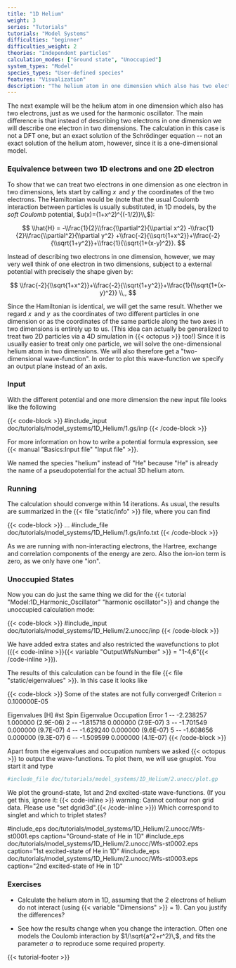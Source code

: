 ```yaml
---
title: "1D Helium"
weight: 3
series: "Tutorials"
tutorials: "Model Systems"
difficulties: "beginner"
difficulties_weight: 2
theories: "Independent particles"
calculation_modes: ["Ground state", "Unoccupied"]
system_types: "Model"
species_types: "User-defined species"
features: "Visualization"
description: "The helium atom in one dimension which also has two electrons."
---
```



The next example will be the helium atom in one dimension which also has two electrons, just as we used for the harmonic oscillator. The main difference is that instead of describing two electrons in one dimension we will describe one electron in two dimensions. The calculation in this case is not a DFT one, but an exact solution of the Schrödinger equation -- not an exact solution of the helium atom, however, since it is a one-dimensional model.

### Equivalence between two 1D electrons and one 2D electron

To show that we can treat two electrons in one dimension as one electron in two dimensions, lets start by calling $x\,$ and $y\,$ the coordinates of the two electrons. The Hamiltonian would be (note that the usual Coulomb interaction between particles is usually substituted, in 1D models, by the *soft Coulomb* potential, 
$u(x)=(1+x^2)^{(-1/2)}\\,$):

$$
  \\hat{H} = -\\frac{1}{2}\\frac{\\partial^2}{\\partial x^2}
            -\\frac{1}{2}\\frac{\\partial^2}{\\partial y^2}
  +\\frac{-2}{\\sqrt{1+x^2}}+\\frac{-2}{\\sqrt{1+y^2}}+\\frac{1}{\\sqrt{1+(x-y)^2}}.
$$

Instead of describing two electrons in one dimension, however, we may very well think of one electron in two dimensions,
subject to a external potential with precisely the shape given by:

$$
  \\frac{-2}{\\sqrt{1+x^2}}+\\frac{-2}{\\sqrt{1+y^2}}+\\frac{1}{\\sqrt{1+(x-y)^2}}
  \\,,
$$

Since the Hamiltonian is identical, we will get the same result. Whether we regard $x\,$ and $y\,$ as the coordinates of two different particles in one dimension or as the coordinates of the same particle along the two axes in two dimensions is entirely up to us. (This idea can actually be generalized to treat two 2D particles via a 4D simulation in {{< octopus >}} too!) Since it is usually easier to treat only one particle, we will solve the one-dimensional helium atom in two dimensions. We will also therefore get a "two-dimensional wave-function". In order to plot this wave-function we specify an output plane instead of an axis.

### Input

With the different potential and one more dimension the new input file looks like the following

{{< code-block >}}
#include_input doc/tutorials/model_systems/1D_Helium/1.gs/inp
{{< /code-block >}}

For more information on how to write a potential formula expression, see {{< manual "Basics:Input file" "Input file" >}}.

We named the species "helium" instead of "He" because "He" is already the name of a pseudopotential for the actual 3D helium atom.

### Running

The calculation should converge within 14 iterations. As usual, the results are summarized in the {{< file "static/info" >}} file, where you can find

{{< code-block >}}
...
#include_file doc/tutorials/model_systems/1D_Helium/1.gs/info.txt
{{< /code-block >}}

As we are running with non-interacting electrons, the Hartree, exchange and correlation components of the energy are zero. Also the ion-ion term is zero, as we only have one "ion".

###  Unoccupied States  

Now you can do just the same thing we did for the {{< tutorial "Model:1D_Harmonic_Oscillator" "harmonic oscillator">}} and change the unoccupied calculation mode:

{{< code-block >}}
#include_input doc/tutorials/model_systems/1D_Helium/2.unocc/inp
{{< /code-block >}}


We have added extra states and also restricted the wavefunctions to plot ({{< code-inline >}}{{< variable "OutputWfsNumber" >}} = "1-4,6"{{< /code-inline >}}).

The results of this calculation can be found in the file {{< file "static/eigenvalues" >}}. In this case it looks like

{{< code-block >}}
Some of the states are not fully converged!
Criterion =      0.100000E-05

Eigenvalues [H]
 #st  Spin   Eigenvalue      Occupation     Error
   1   --    -2.238257       1.000000      (2.9E-06)
   2   --    -1.815718       0.000000      (7.9E-07)
   3   --    -1.701549       0.000000      (9.7E-07)
   4   --    -1.629240       0.000000      (9.6E-07)
   5   --    -1.608656       0.000000      (9.3E-07)
   6   --    -1.509599       0.000000      (4.1E-07)
{{< /code-block >}}

Apart from the eigenvalues and occupation numbers we asked {{< octopus >}} to output the wave-functions. To plot them, we will use gnuplot. You start it and type

```bash
#include_file doc/tutorials/model_systems/1D_Helium/2.unocc/plot.gp
```

We plot the ground-state, 1st and 2nd excited-state wave-functions. (If you get this, ignore it: {{< code-inline >}} warning: Cannot contour non grid data. Please use "set dgrid3d".{{< /code-inline >}}) Which correspond to singlet and which to triplet states?

#include_eps doc/tutorials/model_systems/1D_Helium/2.unocc/Wfs-st0001.eps caption="Ground-state of He in 1D" 
#include_eps doc/tutorials/model_systems/1D_Helium/2.unocc/Wfs-st0002.eps caption="1st excited-state of He in 1D" 
#include_eps doc/tutorials/model_systems/1D_Helium/2.unocc/Wfs-st0003.eps caption="2nd excited-state of He in 1D" 


### Exercises

* Calculate the helium atom in 1D, assuming that the 2 electrons of helium do not interact (using {{< variable "Dimensions" >}} = 1). Can you justify the differences?

* See how the results change when you change the interaction. Often one models the Coulomb interaction by $1/\sqrt{a^2+r^2}\,$, and fits the parameter $a\,$ to reproduce some required property.

{{< tutorial-footer >}}
